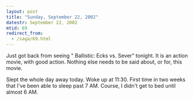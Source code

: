 ```yaml
---
layout: post
title: "Sunday, September 22, 2002"
datestr: September 22, 2002
mtid: 69
redirect_from:
  - /saga/69.html
---
```


Just got back from seeing &quot; Ballistic: Ecks vs. Sever&quot; tonight. It
is an action movie, with good action. Nothing else needs to be said about, or
for, this movie.

Slept the whole day away today. Woke up at 11:30. First time in two weeks that
I've been able to sleep past 7 AM. Course, I didn't get to bed until almost
6 AM.

